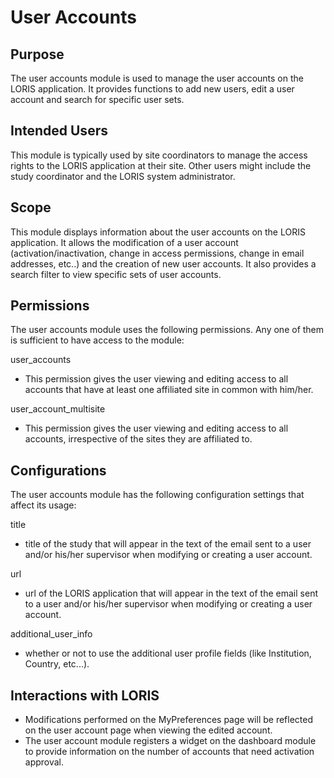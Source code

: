 # User Accounts

## Purpose

The user accounts module is used to manage the user accounts on the LORIS 
application. It provides functions to add new users, edit a user account and search
for specific user sets.

## Intended Users

This module is typically used by site coordinators to manage the access rights to the LORIS
application at their site. Other users might include the study coordinator and the LORIS system 
administrator.

## Scope

This module displays information about the user accounts on the LORIS application.
It allows the modification of a user account (activation/inactivation, change in access 
permissions, change in email addresses, etc..) and the creation of new user accounts. 
It also provides a search filter to view specific sets of user accounts.

## Permissions

The user accounts module uses the following permissions. Any one of them 
is sufficient to have access to the module:

user_accounts
 - This permission gives the user viewing and editing access to all accounts
that have at least one affiliated site in common with him/her.

user_account_multisite
 - This permission gives the user viewing and editing access to all 
accounts, irrespective of the sites they are affiliated to.

## Configurations

The user accounts module has the following configuration settings that affect its usage:

title
 - title of the study that will appear in the text of the email sent to a user 
and/or his/her supervisor when modifying or creating a user account. 

url
 - url of the LORIS application that will appear in the text of the email sent to a 
user and/or his/her supervisor when modifying or creating a user account. 

additional_user_info
 - whether or not to use the additional user profile fields (like Institution, Country, etc...).

## Interactions with LORIS

- Modifications performed on the MyPreferences page will be reflected on 
the user account page when viewing the edited account.
- The user account module registers a widget on the dashboard module to provide
  information on the number of accounts that need activation approval.

